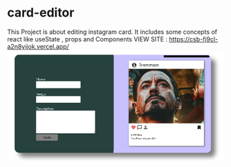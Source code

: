 # card-editor
This Project is about editing instagram card.
It includes some concepts of react like useState , props and Components
VIEW SITE : https://csb-fj9cl-a2n8yijok.vercel.app/
![Preview](https://github.com/yashbabiya/card-editor/blob/main/Sample.png?raw=true)
